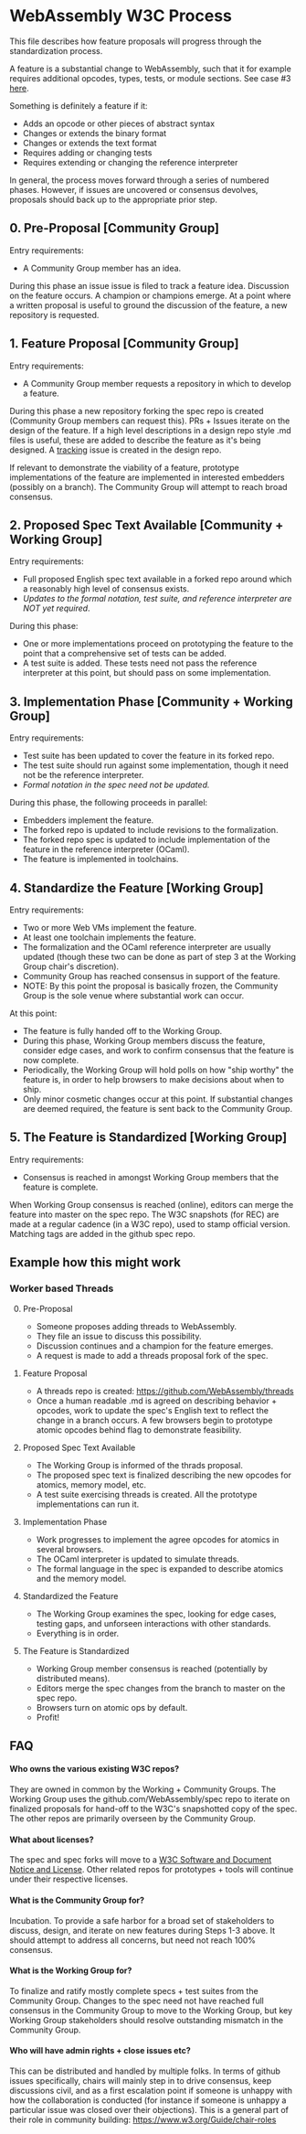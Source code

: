 # WebAssembly W3C Process

This file describes how feature proposals will progress through
the standardization process.

A feature is a substantial change to WebAssembly, such that it for example
requires additional opcodes, types, tests, or module sections.
See case #3 [here](consensus.md).

Something is definitely a feature if it:
  * Adds an opcode or other pieces of abstract syntax
  * Changes or extends the binary format
  * Changes or extends the text format
  * Requires adding or changing tests
  * Requires extending or changing the reference interpreter

In general, the process moves forward through a series of numbered phases.
However, if issues are uncovered or consensus devolves,
proposals should back up to the appropriate prior step.

## 0. Pre-Proposal [Community Group]

Entry requirements:
  * A Community Group member has an idea.

During this phase an issue issue is filed to track a feature idea.
Discussion on the feature occurs.
A champion or champions emerge.
At a point where a written proposal is useful to ground the discussion
of the feature, a new repository is requested.

## 1. Feature Proposal [Community Group]

Entry requirements:
  * A Community Group member requests a repository in which to develop a
    feature.

During this phase a new repository forking the spec repo is created (Community
Group members can request this). PRs + Issues iterate on the design of the
feature.
If a high level descriptions in a design repo style .md files is useful,
these are added to describe the feature as it's being designed.
A [tracking](https://github.com/WebAssembly/design/labels/tracking)
issue is created in the design repo.

If relevant to demonstrate the viability of a feature, prototype
implementations of the feature are implemented in interested embedders (possibly
on a branch).
The Community Group will attempt to reach broad consensus.

## 2. Proposed Spec Text Available [Community + Working Group]

Entry requirements:
   * Full proposed English spec text available in a forked repo around which a
     reasonably high level of consensus exists.
   * *Updates to the formal notation, test suite,
      and reference interpreter are NOT yet required*.

During this phase:
   * One or more implementations proceed on prototyping the
     feature to the point that a comprehensive set of tests can be added.
   * A test suite is added.
     These tests need not pass the reference interpreter at this point,
     but should pass on some implementation.

## 3. Implementation Phase [Community + Working Group]

Entry requirements:
   * Test suite has been updated to cover the feature in its forked repo.
   * The test suite should run against some implementation, though it need not be
     the reference interpreter.
   * *Formal notation in the spec need not be updated.*

During this phase, the following proceeds in parallel:
  * Embedders implement the feature.
   * The forked repo is updated to include revisions to the formalization.
   * The forked repo spec is updated to include implementation of the feature
     in the reference interpreter (OCaml).
   * The feature is implemented in toolchains.

## 4. Standardize the Feature [Working Group]

Entry requirements:
   * Two or more Web VMs implement the feature.
   * At least one toolchain implements the feature.
   * The formalization and the OCaml reference interpreter are usually updated
     (though these two can be done as part of step 3 at the Working Group
      chair's discretion).
   * Community Group has reached consensus in support of the feature.
   * NOTE: By this point the proposal is basically frozen,
     the Community Group is the sole venue where substantial work can occur.

At this point:
   * The feature is fully handed off to the Working Group.
   * During this phase, Working Group members discuss the feature,
     consider edge cases, and work to confirm consensus that the feature is now
     complete.
   * Periodically, the Working Group will hold polls on how "ship worthy" the feature is,
     in order to help browsers to make decisions about when to ship.
   * Only minor cosmetic changes occur at this point.
     If substantial changes are deemed required, the feature is sent back to
     the Community Group.

## 5. The Feature is Standardized [Working Group]

Entry requirements:
   * Consensus is reached in amongst Working Group members that the feature
     is complete.

When Working Group consensus is reached (online), editors can merge the feature
into master on the spec repo.
The W3C snapshots (for REC) are made at a regular cadence (in a W3C repo), used
to stamp official version. Matching tags are added in the github spec repo.


## Example how this might work

### Worker based Threads

0. Pre-Proposal
   * Someone proposes adding threads to WebAssembly.
   * They file an issue to discuss this possibility.
   * Discussion continues and a champion for the feature emerges.
   * A request is made to add a threads proposal fork of the spec.

1. Feature Proposal
   * A threads repo is created: https://github.com/WebAssembly/threads
   * Once a human readable .md is agreed on describing behavior + opcodes,
     work to update the spec's English text to reflect the change in a branch
     occurs.
     A few browsers begin to prototype atomic opcodes behind flag to demonstrate
     feasibility.
2. Proposed Spec Text Available
   * The Working Group is informed of the thrads proposal.
   * The proposed spec text is finalized describing the new opcodes for atomics,
     memory model, etc.
   * A test suite exercising threads is created. All the prototype
     implementations can run it.
3. Implementation Phase
   * Work progresses to implement the agree opcodes for atomics in several
     browsers.
   * The OCaml interpreter is updated to simulate threads.
   * The formal language in the spec is expanded to describe atomics and the
     memory model.
4. Standardized the Feature
   * The Working Group examines the spec, looking for edge cases, testing gaps,
     and unforseen interactions with other standards.
   * Everything is in order.
5. The Feature is Standardized
   * Working Group member consensus is reached (potentially by distributed means).
   * Editors merge the spec changes from the branch to master on the spec repo.
   * Browsers turn on atomic ops by default.
   * Profit!

## FAQ

#### Who owns the various existing W3C repos?

They are owned in common by the Working + Community Groups. The Working Group
uses the github.com/WebAssembly/spec repo to iterate on finalized proposals
for hand-off
to the W3C's snapshotted copy of the spec. The other repos are primarily
overseen by the Community Group.

#### What about licenses?

The spec and spec forks will move to a
[W3C Software and Document Notice and
License](https://www.w3.org/Consortium/Legal/2015/copyright-software-and-document).
Other related repos for prototypes + tools will continue under their respective
licenses.

#### What is the Community Group for?

Incubation.
To provide a safe harbor for a broad set of stakeholders to discuss, design,
and iterate on new features during Steps 1-3 above.
It should attempt to address all concerns, but need not reach 100% consensus.

#### What is the Working Group for?

To finalize and ratify mostly complete specs + test suites from the Community
Group.
Changes to the spec need not have reached full consensus in the Community Group
to move to the Working Group, but key Working Group stakeholders should resolve
outstanding mismatch in the Community Group.

#### Who will have admin rights + close issues etc?

This can be distributed and handled by multiple folks.
In terms of github issues specifically, chairs will mainly step in to drive
consensus, keep discussions civil, and as a first escalation point if someone
is unhappy with how the collaboration is conducted (for instance if someone is
unhappy a particular issue was closed over their objections).
This is a general part of their role in community building:
https://www.w3.org/Guide/chair-roles
